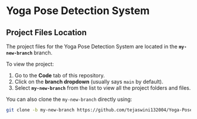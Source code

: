 # Yoga Pose Detection System

## Project Files Location

The project files for the Yoga Pose Detection System are located in the **`my-new-branch`** branch. 

To view the project:

1. Go to the **Code** tab of this repository.
2. Click on the **branch dropdown** (usually says `main` by default).
3. Select **`my-new-branch`** from the list to view all the project folders and files.

You can also clone the `my-new-branch` directly using:

```bash
git clone -b my-new-branch https://github.com/tejaswini132004/Yoga-Pose-Detection-System.git

